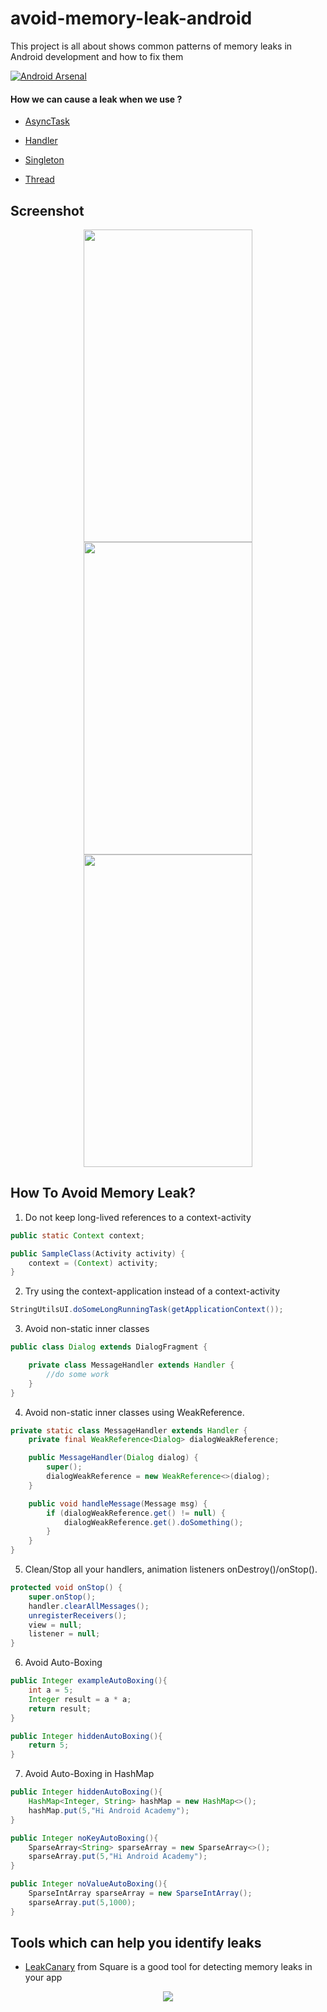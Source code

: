 # avoid-memory-leak-android

This project is all about shows common patterns of memory leaks in Android development and how to fix them

 [![Android Arsenal]( https://img.shields.io/badge/Android%20Arsenal-avoid--memory--leak--android-green.svg?style=flat )]( https://android-arsenal.com/details/1/6887 )
 
 #### How we can cause a leak when we use ?

* [AsyncTask](https://github.com/AliAsadi/avoid-memory-leak-android/tree/master/app/src/main/java/aliasadi/memoryleak/asynctask)

* [Handler](https://github.com/AliAsadi/avoid-memory-leak-android/tree/master/app/src/main/java/aliasadi/memoryleak/handler)

* [Singleton](https://github.com/AliAsadi/avoid-memory-leak-android/tree/master/app/src/main/java/aliasadi/memoryleak/singleton)

* [Thread](https://github.com/AliAsadi/avoid-memory-leak-android/tree/master/app/src/main/java/aliasadi/memoryleak/thread)


 ## Screenshot
<p align="center">
<img src="https://i.imgur.com/M1XGg1e.png" height="500" width="270">
<img src="https://i.imgur.com/2b31zYY.png" height="500" width="270">
<img src="https://i.imgur.com/icylNzW.png" height="500" width="270">
</p>


## How To Avoid Memory Leak?

1. Do not keep long-lived references to a context-activity

```Java
public static Context context;

public SampleClass(Activity activity) {
    context = (Context) activity;
}
```


2. Try using the context-application instead of a context-activity

```Java
StringUtilsUI.doSomeLongRunningTask(getApplicationContext());
```

3. Avoid non-static inner classes

```Java
public class Dialog extends DialogFragment {

    private class MessageHandler extends Handler {
        //do some work
    }
}
```

4. Avoid non-static inner classes using WeakReference.

```Java
private static class MessageHandler extends Handler {
    private final WeakReference<Dialog> dialogWeakReference;

    public MessageHandler(Dialog dialog) {
        super();
        dialogWeakReference = new WeakReference<>(dialog);
    }

    public void handleMessage(Message msg) {
        if (dialogWeakReference.get() != null) {
            dialogWeakReference.get().doSomething();
        }
    }
}
```

5. Clean/Stop all your handlers, animation listeners onDestroy()/onStop().

```Java
protected void onStop() {
    super.onStop();
    handler.clearAllMessages();
    unregisterReceivers();
    view = null;
    listener = null;
}
```

6. Avoid Auto-Boxing

```Java
public Integer exampleAutoBoxing(){
    int a = 5;
    Integer result = a * a;
    return result;
}
```

```Java
public Integer hiddenAutoBoxing(){
    return 5;
}
```

7. Avoid Auto-Boxing in HashMap

```Java
public Integer hiddenAutoBoxing(){
    HashMap<Integer, String> hashMap = new HashMap<>();
    hashMap.put(5,"Hi Android Academy");
}
```

```Java
public Integer noKeyAutoBoxing(){
    SparseArray<String> sparseArray = new SparseArray<>();
    sparseArray.put(5,"Hi Android Academy");
}
```

```Java
public Integer noValueAutoBoxing(){
    SparseIntArray sparseArray = new SparseIntArray();
    sparseArray.put(5,1000);
}
```

##  Tools which can help you identify leaks

* [LeakCanary](https://github.com/square/leakcanary) from Square is a good tool for detecting memory leaks in your app 

<p align="center">
<img src="https://i.imgur.com/dKAqQC5.jpg"/>
</p>

